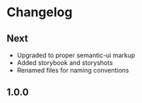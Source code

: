 # Changelog

Next 
------
* Upgraded to proper semantic-ui markup
* Added storybook and storyshots
* Renamed files for naming conventions

1.0.0
------
